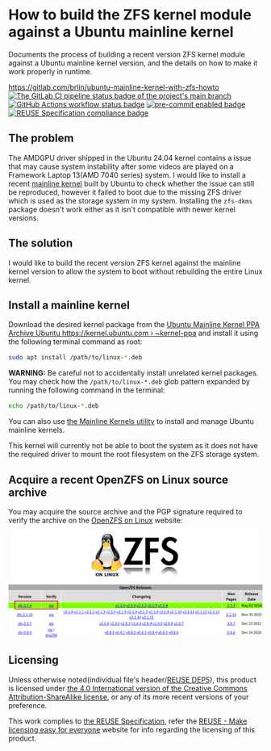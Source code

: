 # How to build the ZFS kernel module against a Ubuntu mainline kernel

Documents the process of building a recent version ZFS kernel module against a Ubuntu mainline kernel version, and the details on how to make it work properly in runtime.

<https://gitlab.com/brlin/ubuntu-mainline-kernel-with-zfs-howto>  
[![The GitLab CI pipeline status badge of the project's `main` branch](https://gitlab.com/brlin/ubuntu-mainline-kernel-with-zfs-howto/badges/main/pipeline.svg?ignore_skipped=true "Click here to check out the comprehensive status of the GitLab CI pipelines")](https://gitlab.com/brlin/ubuntu-mainline-kernel-with-zfs-howto/-/pipelines) [![GitHub Actions workflow status badge](https://github.com/brlin-tw/ubuntu-mainline-kernel-with-zfs-howto/actions/workflows/check-potential-problems.yml/badge.svg "GitHub Actions workflow status")](https://github.com/brlin-tw/ubuntu-mainline-kernel-with-zfs-howto/actions/workflows/check-potential-problems.yml) [![pre-commit enabled badge](https://img.shields.io/badge/pre--commit-enabled-brightgreen?logo=pre-commit&logoColor=white "This project uses pre-commit to check potential problems")](https://pre-commit.com/) [![REUSE Specification compliance badge](https://api.reuse.software/badge/gitlab.com/brlin/ubuntu-mainline-kernel-with-zfs-howto "This project complies to the REUSE specification to decrease software licensing costs")](https://api.reuse.software/info/gitlab.com/brlin/ubuntu-mainline-kernel-with-zfs-howto)

## The problem

The AMDGPU driver shipped in the Ubuntu 24.04 kernel contains a issue that may cause system instability after some videos are played on a Framework Laptop 13(AMD 7040 series) system.  I would like to install a recent [mainline kernel](https://kernel.ubuntu.com/mainline/) built by Ubuntu to check whether the issue can still be reproduced, however it failed to boot due to the missing ZFS driver which is used as the storage system in my system.  Installing the `zfs-dkms` package doesn't work either as it isn't compatible with newer kernel versions.

## The solution

I would like to build the recent version ZFS kernel against the mainline kernel version to allow the system to boot without rebuilding the entire Linux kernel.

## Install a mainline kernel

Download the desired kernel package from the [Ubuntu Mainline Kernel PPA Archive Ubuntu https://kernel.ubuntu.com › ~kernel-ppa](https://kernel.ubuntu.com/~kernel-ppa/mainline/) and install it using the following terminal command as root:

```bash
sudo apt install /path/to/linux-*.deb
```

**WARNING:** Be careful not to accidentally install unrelated kernel packages.  You may check how the `/path/to/linux-*.deb` glob pattern expanded by running the following command in the terminal:

```bash
echo /path/to/linux-*.deb
```

You can also use [the Mainline Kernels utility](https://github.com/bkw777/mainline) to install and manage Ubuntu mainline kernels.

This kernel will currently not be able to boot the system as it does not have the required driver to mount the root filesystem on the ZFS storage system.

## Acquire a recent OpenZFS on Linux source archive

You may acquire the source archive and the PGP signature required to verify the archive on the [OpenZFS on Linux](https://zfsonlinux.org/) website:

![Screenshot of the OpenZFS Releases webpage, with the download link of the recent source archive and the PGP signature outlined by red](doc-assets/zfs-source-archive-download-page.png "Screenshot of the OpenZFS Releases webpage, with the download link of the recent source archive and the PGP signature outlined by red")

## Licensing

Unless otherwise noted(individual file's header/[REUSE DEP5](.reuse/dep5)), this product is licensed under [the 4.0 International version of the Creative Commons Attribution-ShareAlike license](https://creativecommons.org/licenses/by-sa/4.0/), or any of its more recent versions of your preference.

This work complies to [the REUSE Specification](https://reuse.software/spec/), refer the [REUSE - Make licensing easy for everyone](https://reuse.software/) website for info regarding the licensing of this product.
